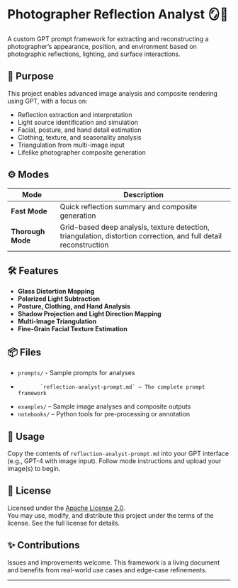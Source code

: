 # Photographer Reflection Analyst 🪞📸

A custom GPT prompt framework for extracting and reconstructing a photographer’s appearance, position, and environment based on photographic reflections, lighting, and surface interactions.

## 🧠 Purpose

This project enables advanced image analysis and composite rendering using GPT, with a focus on:

- Reflection extraction and interpretation
- Light source identification and simulation
- Facial, posture, and hand detail estimation
- Clothing, texture, and seasonality analysis
- Triangulation from multi-image input
- Lifelike photographer composite generation

## ⚙️ Modes

| Mode        | Description |
|-------------|-------------|
| **Fast Mode** | Quick reflection summary and composite generation |
| **Thorough Mode** | Grid-based deep analysis, texture detection, triangulation, distortion correction, and full detail reconstruction |

## 🛠️ Features

- **Glass Distortion Mapping**  
- **Polarized Light Subtraction**  
- **Posture, Clothing, and Hand Analysis**  
- **Shadow Projection and Light Direction Mapping**  
- **Multi-Image Triangulation**  
- **Fine-Grain Facial Texture Estimation**  

## 📦 Files

- `prompts/` - Sample prompts for analyses
-            `reflection-analyst-prompt.md` – The complete prompt framework
- `examples/` – Sample image analyses and composite outputs
- `notebooks/` – Python tools for pre-processing or annotation

## 🚀 Usage

Copy the contents of `reflection-analyst-prompt.md` into your GPT interface (e.g., GPT-4 with image input). Follow mode instructions and upload your image(s) to begin.

## 📜 License

Licensed under the [Apache License 2.0](LICENSE).  
You may use, modify, and distribute this project under the terms of the license. See the full license for details.

## ✨ Contributions

Issues and improvements welcome. This framework is a living document and benefits from real-world use cases and edge-case refinements.

---


